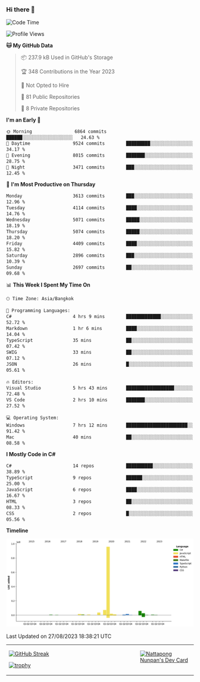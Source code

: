 ### Hi there 👋

<!--START_SECTION:waka-->
![Code Time](http://img.shields.io/badge/Code%20Time-716%20hrs%2059%20mins-blue)

![Profile Views](http://img.shields.io/badge/Profile%20Views-0-blue)

**🐱 My GitHub Data** 

> 📦 237.9 kB Used in GitHub's Storage 
 > 
> 🏆 348 Contributions in the Year 2023
 > 
> 🚫 Not Opted to Hire
 > 
> 📜 81 Public Repositories 
 > 
> 🔑 8 Private Repositories 
 > 
**I'm an Early 🐤** 

```text
🌞 Morning                6864 commits        ██████░░░░░░░░░░░░░░░░░░░   24.63 % 
🌆 Daytime                9524 commits        █████████░░░░░░░░░░░░░░░░   34.17 % 
🌃 Evening                8015 commits        ███████░░░░░░░░░░░░░░░░░░   28.75 % 
🌙 Night                  3471 commits        ███░░░░░░░░░░░░░░░░░░░░░░   12.45 % 
```
📅 **I'm Most Productive on Thursday** 

```text
Monday                   3613 commits        ███░░░░░░░░░░░░░░░░░░░░░░   12.96 % 
Tuesday                  4114 commits        ████░░░░░░░░░░░░░░░░░░░░░   14.76 % 
Wednesday                5071 commits        █████░░░░░░░░░░░░░░░░░░░░   18.19 % 
Thursday                 5074 commits        █████░░░░░░░░░░░░░░░░░░░░   18.20 % 
Friday                   4409 commits        ████░░░░░░░░░░░░░░░░░░░░░   15.82 % 
Saturday                 2896 commits        ███░░░░░░░░░░░░░░░░░░░░░░   10.39 % 
Sunday                   2697 commits        ██░░░░░░░░░░░░░░░░░░░░░░░   09.68 % 
```


📊 **This Week I Spent My Time On** 

```text
🕑︎ Time Zone: Asia/Bangkok

💬 Programming Languages: 
C#                       4 hrs 9 mins        █████████████░░░░░░░░░░░░   52.72 % 
Markdown                 1 hr 6 mins         ████░░░░░░░░░░░░░░░░░░░░░   14.04 % 
TypeScript               35 mins             ██░░░░░░░░░░░░░░░░░░░░░░░   07.42 % 
SWIG                     33 mins             ██░░░░░░░░░░░░░░░░░░░░░░░   07.12 % 
JSON                     26 mins             █░░░░░░░░░░░░░░░░░░░░░░░░   05.61 % 

🔥 Editors: 
Visual Studio            5 hrs 43 mins       ██████████████████░░░░░░░   72.48 % 
VS Code                  2 hrs 10 mins       ███████░░░░░░░░░░░░░░░░░░   27.52 % 

💻 Operating System: 
Windows                  7 hrs 12 mins       ███████████████████████░░   91.42 % 
Mac                      40 mins             ██░░░░░░░░░░░░░░░░░░░░░░░   08.58 % 
```

**I Mostly Code in C#** 

```text
C#                       14 repos            ██████████░░░░░░░░░░░░░░░   38.89 % 
TypeScript               9 repos             ██████░░░░░░░░░░░░░░░░░░░   25.00 % 
JavaScript               6 repos             ████░░░░░░░░░░░░░░░░░░░░░   16.67 % 
HTML                     3 repos             ██░░░░░░░░░░░░░░░░░░░░░░░   08.33 % 
CSS                      2 repos             █░░░░░░░░░░░░░░░░░░░░░░░░   05.56 % 
```



**Timeline**

![Lines of Code chart](https://raw.githubusercontent.com/aixasz/aixasz/main/assets/bar_graph.png)


 Last Updated on 27/08/2023 18:38:21 UTC
<!--END_SECTION:waka-->

<table>
<tr>
<td width="70%" valign="top">
 
 [![GitHub Streak](http://github-readme-streak-stats.herokuapp.com?user=aixasz&theme=github-dark&hide_border=true&date_format=%5BY%20%5DM%20j)](https://git.io/streak-stats)

 [![trophy](https://github-profile-trophy.vercel.app/?username=aixasz&theme=onedark)](https://github.com/ryo-ma/github-profile-trophy)
 </td>
<td width="30%" valign="top">
 
<a href="https://app.daily.dev/aixasz"><img src="https://api.daily.dev/devcards/403207936e6547c9a85ea449e9f3abe8.png?r=re8" alt="Nattapong Nunpan's Dev Card"/></a>

 </td>
</tr>
</table>
 
